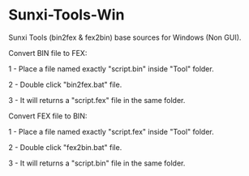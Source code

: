 # Sunxi-Tools-Win
Sunxi Tools (bin2fex &amp; fex2bin) base sources for Windows (Non GUI).


Convert BIN file to FEX:

1 - Place a file named exactly "script.bin" inside "Tool" folder.

2 - Double click "bin2fex.bat" file.

3 - It will returns a "script.fex" file in the same folder.


Convert FEX file to BIN:

1 - Place a file named exactly "script.fex" inside "Tool" folder.

2 - Double click "fex2bin.bat" file.

3 - It will returns a "script.bin" file in the same folder.
